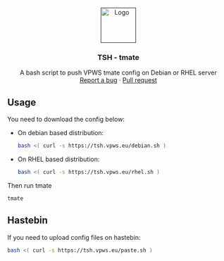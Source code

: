 <br />
<div align="center">
  <a href="">
    <img src="https://tmate.io/img/logo.png" alt="Logo" width="80" height="80">
  </a>

  <h3 align="center">TSH - tmate</h3>

  <p align="center">
    A bash script to push VPWS tmate config on Debian or RHEL server
    <br />
    <a href="https://github.com/itsmrval/tsh/issues">Report a bug</a>
    ·
    <a href="https://github.com/itsmrval/tsh/pulls">Pull request</a>
  </p>
</div>


## Usage

You need to download the config below:
- On debian based distribution:
  ```sh
  bash <( curl -s https://tsh.vpws.eu/debian.sh )
  ```
- On RHEL based distribution:
  ```sh
  bash <( curl -s https://tsh.vpws.eu/rhel.sh )
  ```

Then run tmate
  ```sh
  tmate
  ```

## Hastebin

If you need to upload config files on hastebin:
```sh
bash <( curl -s https://tsh.vpws.eu/paste.sh )
```
